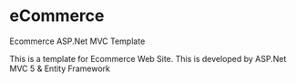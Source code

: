 # eCommerce
Ecommerce ASP.Net MVC Template 

This is a template for Ecommerce Web Site.
This is developed by ASP.Net MVC 5 & Entity Framework
